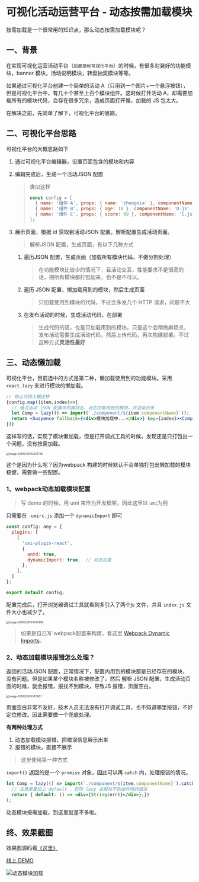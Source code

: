 # 可视化活动运营平台 - 动态按需加载模块

按需加载是一个很常用的知识点，那么动态按需加载模块呢？

## 一、背景

在实现可视化运营活动平台（`后面简称可视化平台`）的时候，有很多封装好的功能模块，banner 模块，活动说明模块，转盘抽奖模块等等。

如果通过可视化平台创建一个简单的活动 A（只用到一个图片+一个悬浮按钮），但是可视化平台中，有几十个甚至上百个模块组件。这时候打开活动 A，却需要加载所有的模块代码，会存在很多冗余，造成页面打开慢，加载的 JS 包太大。



在解决之前，先简单了解下，可视化平台的思路。



## 二、可视化平台思路

可视化平台的大概思路如下

1. 通过可视化平台编辑器，设置页面包含的模块和内容

2. 编辑完成后，生成一个活动JSON 配置

   > 类似这样
   >
   > ```js
   > const config = [
   >   { name: '组件 A', props: { name: 'zhongxia' }, componentName: 'A.js' },
   >   { name: '组件 B', props: { age: 18 }, componentName: 'D.js' },
   >   { name: '组件 C', props: { score: 99 }, componentName: 'C.js' },
   > ];
   > ```

3. 展示页面，根据 id 获取到活动JSON 配置，解析配置生成活动页面。

   > 解析JSON 配置，生成页面，有以下几种方式

   1. 遍历JSON 配置，生成页面（加载所有模块代码，不做分割处理）

      > 在功能模块比较少的情况下，且活动交互，性能要求不是很高的话，把所有模块都打包起来，也不是不可以。

   2. 遍历 JSON 配置，懒加载用到的模块，然后生成页面

      > 只加载使用到模块的代码，不过会多发几个 HTTP 请求，问题不大

   3. 在发布活动的时候，生成活动代码，在部署

      > 生成代码的话，也是只加载用到的模块。只是这个会稍微麻烦点，发布活动需要生成活动代码，然后上传代码，再次构建部署。不过这种方式**灵活性最好**



## 三、动态懒加载

可视化平台，目前选中的方式是第二种，懒加载使用到的功能模块。采用 `react.lazy` 来进行模块的懒加载。

```jsx
// 核心代码大概这样
{config.map((item,index)=>{
  // 通过活动 JSON 配置中的模块名，动态加载用到的模块，并渲染出来
  let Comp = lazy(() => import(`./component/${item.componentName}`));
  return <Suspence fallback={<div>模块加载中...</div>} key={index}><Comp/></Suspence>
})}
```

这样写的话，实现了模块懒加载，但是打开调式工具的时候，发现还是只打包出一个问题，没有按需加载。

<img src="https://tva1.sinaimg.cn/large/006tNbRwly1gadmfl2eicj30re06mgms.jpg" alt="image-20191229152421736" style="zoom:50%;" />



这个是因为什么呢？因为webpack 构建的时候默认不会单独打包出懒加载的模块稳健，需要做一些配置。



### 1、webpack动态加载模块配置

> 写 demo 的时候，用 umi 来作为开发框架，因此这里以 `umi`为例

只需要在 `.umirc.js` 添加一个 `dynamicImport` 即可

```js
const config: any = {
  plugins: [
    [
      'umi-plugin-react',
      {
        antd: true,
        dynamicImport: true,  // 动态加载
      },
    ],
  ]
};

export default config;

```

配置完成后，打开浏览器调试工具就看到多引入了两个js 文件，并且 `index.js` 文件大小也减少了。

<img src="https://tva1.sinaimg.cn/large/006tNbRwly1gadmm6aqkcj30pm07i3zx.jpg" alt="image-20191229153040906" style="zoom:50%;" />



> 如果是自己写 webpack配置来构建，看这里  [Webpack Dynamic Imports](https://webpack.js.org/guides/code-splitting/#dynamic-imports)。



### 2、动态加载模块报错怎么处理？

返回的活动JSON 配置，正常情况下，配置内用到的模块都是已经存在的模块，没有问题。但是如果某个模块名称被修改了，然后 解析 JSON 配置，生成活动页面的时候，就会报错，报找不到模块，导致JS 报错，页面空白。

<img src="https://tva1.sinaimg.cn/large/006tNbRwly1gadmprniptj311s0cm41n.jpg" alt="image-20191229153411651" style="zoom:50%;" />



页面空白非常不友好，技术人员无法没有打开调试工具，也不知道哪里报错，不好定位修改。因此需要做一个兜底处理。

**有两种处理方式**

1. 动态加载模块报错，把错误信息展示出来
2. 报错的模块，直接不展示

> 这里使用第一种方式

`import()`  返回的是一个 `promise` 对象，因此可以再  `catch` 内，处理报错的情况。

```jsx
let Comp = lazy(() => import(`./component/${item.componentName}`).catch(err => {
  // 注意需要加上 default ，否则 lazy 会报找不到组件啥的错误
  return { default: () => <div>{String(err)}</div>};})
);
```



动态模块按需加载，到这里就差不多啦。



## 终、效果截图

效果图源码看[《这里》](https://github.com/zhongxia245/demo/tree/master/src/pages/dynamic-lazy-loader)

[线上 DEMO](https://zhongxia245.github.io/demo/pages/dynamic-lazy-loader/)

![动态模块加载](https://tva1.sinaimg.cn/large/006tNbRwly1gadl0o29nvg30bb0ilq3a.gif)

